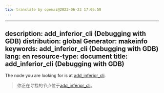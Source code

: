 ```yaml
---
tip: translate by openai@2023-06-23 17:05:58
...
```

---
description: add_inferior_cli (Debugging with GDB)
distribution: global
Generator: makeinfo
keywords: add_inferior_cli (Debugging with GDB)
lang: en
resource-type: document
title: add_inferior_cli (Debugging with GDB)
---

The node you are looking for is at [add_inferior_cli](Inferiors-Connections-and-Programs.html#add_005finferior_005fcli).

> 你正在寻找的节点位于[add_inferior_cli](Inferiors-Connections-and-Programs.html#add_005finferior_005fcli)。

